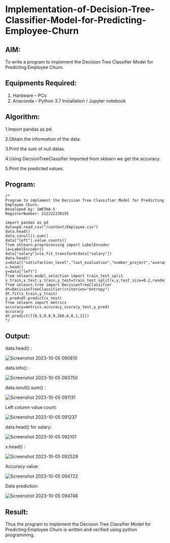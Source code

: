# Implementation-of-Decision-Tree-Classifier-Model-for-Predicting-Employee-Churn

## AIM:
To write a program to implement the Decision Tree Classifier Model for Predicting Employee Churn.

## Equipments Required:
1. Hardware – PCs
2. Anaconda – Python 3.7 Installation / Jupyter notebook

## Algorithm:
1.Import pandas as pd.

2.Obtain the information of the data.

3.Print the sum of null datas.

4.Using DecsionTreeClassifier imported from sklearn we get the accuracy.

5.Print the predicted values.

## Program:
```
/*
Program to implement the Decision Tree Classifier Model for Predicting Employee Churn.
Developed by: SWETHA.S
RegisterNumber: 212222230155

import pandas as pd
data=pd.read_csv("/content/Employee.csv")
data.head()
data.isnull().sum()
data["left"].value_counts()
from sklearn.preprocessing import LabelEncoder
le=LabelEncoder()
data["salary"]=le.fit_transform(data["salary"])
data.head()
x=data[["satisfaction_level","last_evaluation","number_project","average_montly_hours","time_spend_company","Work_accident",m"promotion_last_5years","salary"]]
x.head()
y=data["left"]
from sklearn.model_selection import train_test_split
x_train,x_test,y_train,y_test=train_test_split(x,y,test_size=0.2,random_state=100
from sklearn.tree import DecisionTreeClassifier
dt=DecisionTreeClassifier(criterion="entropy")
dt.fit(x_train,y_train)
y_pred=dt.predict(x_test)
from sklearn import metrics
accuracy=metrics.accuracy_score(y_test,y_pred)
accuracy
dt.predict([[0.5,0.8,9,260,6,0,1,2]])
*/
```

## Output:
data.head() :

![Screenshot 2023-10-05 090810](https://github.com/swethaselvarajm/Implementation-of-Decision-Tree-Classifier-Model-for-Predicting-Employee-Churn/assets/119525603/1126aa2c-a35c-4373-a4b3-71918222222e)

data.info() :

![Screenshot 2023-10-05 093750](https://github.com/swethaselvarajm/Implementation-of-Decision-Tree-Classifier-Model-for-Predicting-Employee-Churn/assets/119525603/d3ff606f-4b33-488d-b2e6-b166edf9d196)

data.isnull().sum() :

![Screenshot 2023-10-05 091131](https://github.com/swethaselvarajm/Implementation-of-Decision-Tree-Classifier-Model-for-Predicting-Employee-Churn/assets/119525603/95603f90-13ee-4127-8084-14a33ff4191d)

Left column value count:

![Screenshot 2023-10-05 091237](https://github.com/swethaselvarajm/Implementation-of-Decision-Tree-Classifier-Model-for-Predicting-Employee-Churn/assets/119525603/1862bbdb-d561-462b-8b5a-ca127a681674)

data.head() for salary:

![Screenshot 2023-10-05 092101](https://github.com/swethaselvarajm/Implementation-of-Decision-Tree-Classifier-Model-for-Predicting-Employee-Churn/assets/119525603/f215aed6-42a9-42e3-b8fb-6c44ddb455fc)

x.head() :

![Screenshot 2023-10-05 092529](https://github.com/swethaselvarajm/Implementation-of-Decision-Tree-Classifier-Model-for-Predicting-Employee-Churn/assets/119525603/3f78c11f-2145-4e35-b879-ab35ca00ad9c)

Accuracy value:

![Screenshot 2023-10-05 094722](https://github.com/swethaselvarajm/Implementation-of-Decision-Tree-Classifier-Model-for-Predicting-Employee-Churn/assets/119525603/076986fa-23ff-4351-b293-1090a3c98858)

Data prediction:

![Screenshot 2023-10-05 094746](https://github.com/swethaselvarajm/Implementation-of-Decision-Tree-Classifier-Model-for-Predicting-Employee-Churn/assets/119525603/cc669c0e-6ba4-4794-b1a2-226dbb54289b)

## Result:
Thus the program to implement the  Decision Tree Classifier Model for Predicting Employee Churn is written and verified using python programming.
